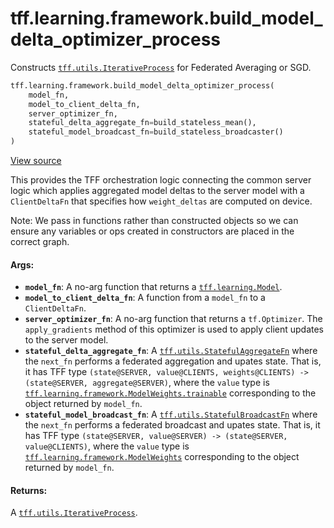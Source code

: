 <div itemscope itemtype="http://developers.google.com/ReferenceObject">
<meta itemprop="name" content="tff.learning.framework.build_model_delta_optimizer_process" />
<meta itemprop="path" content="Stable" />
</div>

# tff.learning.framework.build_model_delta_optimizer_process

Constructs
<a href="../../../tff/utils/IterativeProcess.md"><code>tff.utils.IterativeProcess</code></a>
for Federated Averaging or SGD.

```python
tff.learning.framework.build_model_delta_optimizer_process(
    model_fn,
    model_to_client_delta_fn,
    server_optimizer_fn,
    stateful_delta_aggregate_fn=build_stateless_mean(),
    stateful_model_broadcast_fn=build_stateless_broadcaster()
)
```

<a target="_blank" href=http://github.com/tensorflow/federated/tree/master/tensorflow_federated/python/learning/framework/optimizer_utils.py>View
source</a>

<!-- Placeholder for "Used in" -->

This provides the TFF orchestration logic connecting the common server logic
which applies aggregated model deltas to the server model with a `ClientDeltaFn`
that specifies how `weight_deltas` are computed on device.

Note: We pass in functions rather than constructed objects so we can ensure any
variables or ops created in constructors are placed in the correct graph.

#### Args:

*   <b>`model_fn`</b>: A no-arg function that returns a
    <a href="../../../tff/learning/Model.md"><code>tff.learning.Model</code></a>.
*   <b>`model_to_client_delta_fn`</b>: A function from a `model_fn` to a
    `ClientDeltaFn`.
*   <b>`server_optimizer_fn`</b>: A no-arg function that returns a
    `tf.Optimizer`. The `apply_gradients` method of this optimizer is used to
    apply client updates to the server model.
*   <b>`stateful_delta_aggregate_fn`</b>: A
    <a href="../../../tff/utils/StatefulAggregateFn.md"><code>tff.utils.StatefulAggregateFn</code></a>
    where the `next_fn` performs a federated aggregation and upates state. That
    is, it has TFF type `(state@SERVER, value@CLIENTS, weights@CLIENTS) ->
    (state@SERVER, aggregate@SERVER)`, where the `value` type is
    <a href="../../../tff/learning/framework/ModelWeights.md#trainable"><code>tff.learning.framework.ModelWeights.trainable</code></a>
    corresponding to the object returned by `model_fn`.
*   <b>`stateful_model_broadcast_fn`</b>: A
    <a href="../../../tff/utils/StatefulBroadcastFn.md"><code>tff.utils.StatefulBroadcastFn</code></a>
    where the `next_fn` performs a federated broadcast and upates state. That
    is, it has TFF type `(state@SERVER, value@SERVER) -> (state@SERVER,
    value@CLIENTS)`, where the `value` type is
    <a href="../../../tff/learning/framework/ModelWeights.md"><code>tff.learning.framework.ModelWeights</code></a>
    corresponding to the object returned by `model_fn`.

#### Returns:

A
<a href="../../../tff/utils/IterativeProcess.md"><code>tff.utils.IterativeProcess</code></a>.
